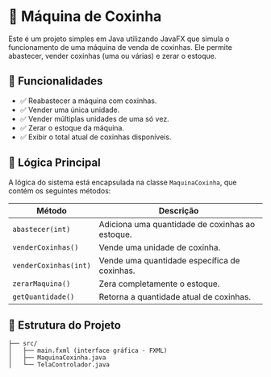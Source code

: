 # 🥟 Máquina de Coxinha

Este é um projeto simples em Java utilizando JavaFX que simula o funcionamento de uma máquina de venda de coxinhas. Ele permite abastecer, vender coxinhas (uma ou várias) e zerar o estoque.

## 🚀 Funcionalidades

- ✅ Reabastecer a máquina com coxinhas.
- ✅ Vender uma única unidade.
- ✅ Vender múltiplas unidades de uma só vez.
- ✅ Zerar o estoque da máquina.
- ✅ Exibir o total atual de coxinhas disponíveis.

## 🧠 Lógica Principal

A lógica do sistema está encapsulada na classe `MaquinaCoxinha`, que contém os seguintes métodos:

| Método                         | Descrição                                                    |
|-------------------------------|---------------------------------------------------------------|
| `abastecer(int)`              | Adiciona uma quantidade de coxinhas ao estoque.              |
| `venderCoxinhas()`            | Vende uma unidade de coxinha.                                |
| `venderCoxinhas(int)`         | Vende uma quantidade específica de coxinhas.                 |
| `zerarMaquina()`              | Zera completamente o estoque.                                |
| `getQuantidade()`             | Retorna a quantidade atual de coxinhas.                      |

## 🧩 Estrutura do Projeto

```plaintext
├── src/
│   ├── main.fxml (interface gráfica - FXML)
│   ├── MaquinaCoxinha.java 
│   └── TelaControlador.java
